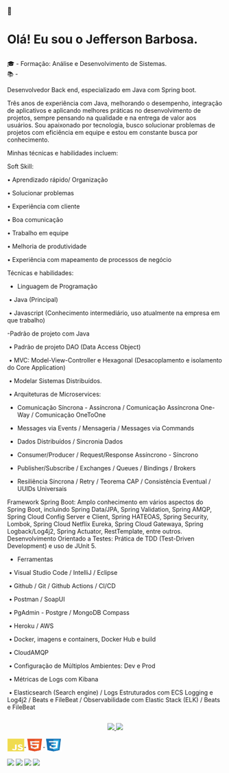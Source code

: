###  👋

# Olá! Eu sou o Jefferson Barbosa. 
##
🎓 - Formação: Análise e Desenvolvimento de Sistemas.
<br>
📚 - 

Desenvolvedor Back end, especializado em Java com Spring boot.

Três anos de experiência com Java, melhorando o desempenho, integração de aplicativos e aplicando melhores práticas no desenvolvimento de projetos, sempre pensando na qualidade e na entrega de valor aos usuários. Sou apaixonado por tecnologia, busco solucionar problemas de projetos com eficiência em equipe e estou em constante busca por conhecimento.

Minhas técnicas e habilidades incluem:


Soft Skill: <br>

• Aprendizado rápido/ Organização <br>

• Solucionar problemas <br>

• Experiência com cliente  <br>

• Boa comunicação  <br>

• Trabalho em equipe  <br>

• Melhoria de produtividade <br>

• Experiência com mapeamento de processos de negócio <br>

Técnicas e habilidades:  <br>

- Linguagem de Programação <br>

 • Java (Principal) <br>

 • Javascript (Conhecimento intermediário, uso atualmente na empresa em que trabalho) <br>

-Padrão de projeto com Java <br>


 • Padrão de projeto DAO (Data Access Object) <br>

 • MVC: Model-View-Controller e Hexagonal (Desacoplamento e isolamento do Core  Application) <br>

 • Modelar Sistemas Distribuídos. <br>

 • Arquiteturas de Microservices: <br>

- Comunicação Síncrona - Assíncrona / Comunicação Assíncrona One-Way / Comunicação OneToOne <br>

- Messages via Events / Mensageria / Messages via Commands <br>

- Dados Distribuídos / Sincronia Dados <br>

- Consumer/Producer / Request/Response Assíncrono - Síncrono <br>

- Publisher/Subscribe / Exchanges / Queues / Bindings / Brokers  <br>

- Resiliência Síncrona / Retry / Teorema CAP / Consistência Eventual / UUIDs Universais <br>

Framework Spring Boot: Amplo conhecimento em vários aspectos do Spring Boot, incluindo Spring Data/JPA, Spring Validation, Spring AMQP, Spring Cloud Config Server e Client, Spring HATEOAS, Spring Security, Lombok, Spring Cloud Netflix Eureka, Spring Cloud Gatewaya,  Spring Logback/Log4j2, Spring Actuator,  RestTemplate, entre outros. <br>
Desenvolvimento Orientado a Testes: Prática de TDD (Test-Driven Development) e uso de JUnit 5. <br>

- Ferramentas <br>

 • Visual Studio Code / IntelliJ / Eclipse <br>

 • Github / Git / Github Actions / CI/CD   <br>

 • Postman / SoapUI <br>

 • PgAdmin - Postgre / MongoDB Compass <br>

 • Heroku / AWS  <br>

 • Docker, imagens e containers, Docker Hub e build <br>

 • CloudAMQP <br>

 • Configuração de Múltiplos Ambientes: Dev e Prod <br>

 • Métricas de Logs com Kibana <br>

 • Elasticsearch (Search engine) / Logs Estruturados com ECS Logging e Log4j2 / Beats e FileBeat / Observabilidade com Elastic Stack (ELK) / Beats e FileBeat <br>



##
<div align="center">
  <a href="https://github.com/jefferson1995">
  <img height="180em" src="https://github-readme-stats.vercel.app/api?username=jefferson1995&show_icons=true&theme=blue&include_all_commits=true&count_private=true"/>
  <img height="180em" src="https://github-readme-stats.vercel.app/api/top-langs/?username=jefferson1995&layout=compact&langs_count=7&theme=blue"/>
</div>

 <div style="display: inline_block"><br>
  <img align="center" alt="jefferson-Js" height="30" width="40" src="https://raw.githubusercontent.com/devicons/devicon/master/icons/javascript/javascript-plain.svg">
   <!--<img align="center" alt="jefferson-React" height="30" width="40" src="https://raw.githubusercontent.com/devicons/devicon/master/icons/react/react-original.svg"> -->
  <img align="center" alt="jefferson-HTML" height="30" width="40" src="https://raw.githubusercontent.com/devicons/devicon/master/icons/html5/html5-original.svg">
  <img align="center" alt="jefferson-CSS" height="30" width="40" src="https://raw.githubusercontent.com/devicons/devicon/master/icons/css3/css3-original.svg">
</div>
  <br>
  
  <div>
  <a href="https://instagram.com/jeffersonbarbosa.pro" target="_blank"><img src="https://img.shields.io/badge/-Instagram-%23E4405F?style=for-the-badge&logo=instagram&logoColor=white" target="_blank"></a>
 <a href="https://discord.com/channels/@jeffersonbarbosa" target="_blank"><img src="https://img.shields.io/badge/Discord-7289DA?style=for-the-badge&logo=discord&logoColor=white" target="_blank"></a> 
  <a href = "mailto:jefferson.bds@hotmail.com"><img src="https://img.shields.io/badge/-Gmail-%23333?style=for-the-badge&logo=gmail&logoColor=white" target="_blank"></a>
  <a href="https://www.linkedin.com/in/jefferson-barbosa-225349149/" target="_blank"><img src="https://img.shields.io/badge/-LinkedIn-%230077B5?style=for-the-badge&logo=linkedin&logoColor=white" target="_blank"></a> 
  </div>

